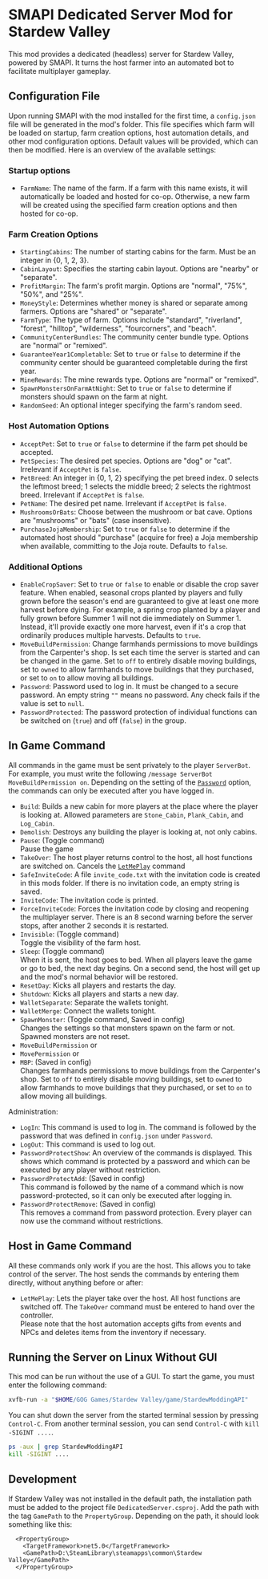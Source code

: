 # SMAPI Dedicated Server Mod for Stardew Valley
This mod provides a dedicated (headless) server for Stardew Valley, powered by SMAPI. It turns the host farmer into an automated bot to facilitate multiplayer gameplay.

## Configuration File
Upon running SMAPI with the mod installed for the first time, a `config.json` file will be generated in the mod's folder. This file specifies which farm will be loaded on startup, farm creation options, host automation details, and other mod configuration options. Default values will be provided, which can then be modified. Here is an overview of the available settings:

### Startup options

- `FarmName`: The name of the farm. If a farm with this name exists, it will automatically be loaded and hosted for co-op. Otherwise, a new farm will be created using the specified farm creation options and then hosted for co-op.

### Farm Creation Options

- `StartingCabins`: The number of starting cabins for the farm. Must be an integer in {0, 1, 2, 3}.
- `CabinLayout`: Specifies the starting cabin layout. Options are "nearby" or "separate".
- `ProfitMargin`: The farm's profit margin. Options are "normal", "75%", "50%", and "25%".
- `MoneyStyle`: Determines whether money is shared or separate among farmers. Options are "shared" or "separate".
- `FarmType`: The type of farm. Options include "standard", "riverland", "forest", "hilltop", "wilderness", "fourcorners", and "beach".
- `CommunityCenterBundles`: The community center bundle type. Options are "normal" or "remixed".
- `GuaranteeYear1Completable`: Set to `true` or `false` to determine if the community center should be guaranteed completable during the first year.
- `MineRewards`: The mine rewards type. Options are "normal" or "remixed".
- `SpawnMonstersOnFarmAtNight`: Set to `true` or `false` to determine if monsters should spawn on the farm at night.
- `RandomSeed`: An optional integer specifying the farm's random seed.

### Host Automation Options

- `AcceptPet`: Set to `true` or `false` to determine if the farm pet should be accepted.
- `PetSpecies`: The desired pet species. Options are "dog" or "cat". Irrelevant if `AcceptPet` is `false`.
- `PetBreed`: An integer in {0, 1, 2} specifying the pet breed index. 0 selects the leftmost breed; 1 selects the middle breed; 2 selects the rightmost breed. Irrelevant if `AcceptPet` is `false`.
- `PetName`: The desired pet name. Irrelevant if `AcceptPet` is `false`.
- `MushroomsOrBats`: Choose between the mushroom or bat cave. Options are "mushrooms" or "bats" (case insensitive).
- `PurchaseJojaMembership`: Set to `true` or `false` to determine if the automated host should "purchase" (acquire for free) a Joja membership when available, committing to the Joja route. Defaults to `false`.

### Additional Options

- `EnableCropSaver`: Set to `true` or `false` to enable or disable the crop saver feature. When enabled, seasonal crops planted by players and fully grown before the season's end are guaranteed to give at least one more harvest before dying. For example, a spring crop planted by a player and fully grown before Summer 1 will not die immediately on Summer 1. Instead, it'll provide exactly one more harvest, even if it's a crop that ordinarily produces multiple harvests. Defaults to `true`.
- `MoveBuildPermission`: Change farmhands permissions to move buildings from the Carpenter's shop. Is set each time the server is started and can be changed in the game. Set to `off` to entirely disable moving buildings, set to `owned` to allow farmhands to move buildings that they purchased, or set to `on` to allow moving all buildings.
- `Password`: Password used to log in. It must be changed to a secure password. An empty string `""` means no password. Any check fails if the value is set to `null`.
- `PasswordProtected`: The password protection of individual functions can be switched on (`true`) and off (`false`) in the group.

## In Game Command

All commands in the game must be sent privately to the player `ServerBot`. For example, you must write the following `/message ServerBot MoveBuildPermission on`. Depending on the setting of the [`Password`](#additional-options) option, the commands can only be executed after you have logged in.

- `Build`: Builds a new cabin for more players at the place where the player is looking at. Allowed parameters are `Stone_Cabin`, `Plank_Cabin`, and `Log_Cabin`.
- `Demolish`: Destroys any building the player is looking at, not only cabins.
- `Pause`: (Toggle command) \
  Pause the game
- `TakeOver`: The host player returns control to the host, all host functions are switched on. Cancels the [`LetMePlay`](#host-in-game-command) command
- `SafeInviteCode`: A file `invite_code.txt` with the invitation code is created in this mods folder. If there is no invitation code, an empty string is saved.
- `InviteCode`: The invitation code is printed.
- `ForceInviteCode`: Forces the invitation code by closing and reopening the multiplayer server. There is an 8 second warning before the server stops, after another 2 seconds it is restarted.
- `Invisible`: (Toggle command) \
  Toggle the visibility of the farm host.
- `Sleep`: (Toggle command) \
  When it is sent, the host goes to bed. When all players leave the game or go to bed, the next day begins. On a second send, the host will get up and the mod's normal behavior will be restored.
- `ResetDay`: Kicks all players and restarts the day.
- `Shutdown`: Kicks all players and starts a new day.
- `WalletSeparate`: Separate the wallets tonight.
- `WalletMerge`: Connect the wallets tonight.
- `SpawnMonster`: (Toggle command, Saved in config) \
  Changes the settings so that monsters spawn on the farm or not. Spawned monsters are not reset.
- `MoveBuildPermission` or
- `MovePermission` or
- `MBP`: (Saved in config) \
  Changes farmhands permissions to move buildings from the Carpenter's shop. Set to `off` to entirely disable moving buildings, set to `owned` to allow farmhands to move buildings that they purchased, or set to `on` to allow moving all buildings.

Administration:

- `LogIn`: This command is used to log in. The command is followed by the password that was defined in `config.json` under `Password`.
- `LogOut`: This command is used to log out.
- `PasswordProtectShow`: An overview of the commands is displayed. This shows which command is protected by a password and which can be executed by any player without restriction.
- `PasswordProtectAdd`: (Saved in config) \
  This command is followed by the name of a command which is now password-protected, so it can only be executed after logging in.
- `PasswordProtectRemove`: (Saved in config) \
  This removes a command from password protection. Every player can now use the command without restrictions.

## Host in Game Command

All these commands only work if you are the host. This allows you to take control of the server. The host sends the commands by entering them directly, without anything before or after:

- `LetMePlay`: Lets the player take over the host. All host functions are switched off. The `TakeOver` command must be entered to hand over the controller. \
  Please note that the host automation accepts gifts from events and NPCs and deletes items from the inventory if necessary.

## Running the Server on Linux Without GUI

This mod can be run without the use of a GUI. To start the game, you must enter the following command:

```bash
xvfb-run -a "$HOME/GOG Games/Stardew Valley/game/StardewModdingAPI"
```

You can shut down the server from the started terminal session by pressing `Control-C`.
From another terminal session, you can send `Control-C` with `kill -SIGINT ....`.

```bash
ps -aux | grep StardewModdingAPI
kill -SIGINT ....
```

## Development

If Stardew Valley was not installed in the default path, the installation path must be added to the project file `DedicatedServer.csproj`. Add the path with the tag `GamePath` to the `PropertyGroup`. Depending on the path, it should look something like this:

```text
  <PropertyGroup>
    <TargetFramework>net5.0</TargetFramework>
    <GamePath>D:\SteamLibrary\steamapps\common\Stardew Valley</GamePath>
  </PropertyGroup>
```
